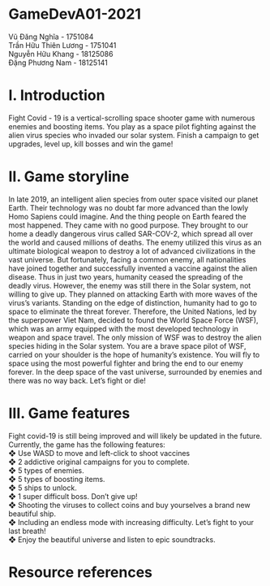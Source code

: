 # GameDevA01-2021

Vũ Đăng Nghĩa - 1751084  
Trần Hữu Thiên Lương - 1751041  
Nguyễn Hữu Khang - 18125086  
Đặng Phương Nam - 18125141  

# I. Introduction

Fight Covid - 19 is a vertical-scrolling space shooter game with numerous enemies and boosting items. You play as a space pilot fighting against the alien virus species who invaded our solar system. Finish a campaign to get upgrades, level up, kill bosses and win the game!

# II. Game storyline

In late 2019, an intelligent alien species from outer space visited our planet Earth. Their technology was no doubt far more advanced than the lowly Homo Sapiens could imagine. And the thing people on Earth feared the most happened. They came with no good purpose. They brought to our home a deadly dangerous virus called SAR-COV-2, which spread all over the world and caused millions of deaths. The enemy utilized this virus as an ultimate biological weapon to destroy a lot of advanced civilizations in the vast universe. But fortunately, facing a common enemy, all nationalities have joined together and successfully invented a vaccine against the alien disease. Thus in just two years, humanity ceased the spreading of the deadly virus. However, the enemy was still there in the Solar system, not willing to give up. They planned on attacking Earth with more waves of the virus’s variants. Standing on the edge of distinction, humanity had to go to space to eliminate the threat forever. Therefore, the United Nations, led by the superpower Viet Nam, decided to found the World Space Force (WSF), which was an army equipped with the most developed technology in weapon and space travel. The only mission of WSF was to destroy the alien species hiding in the Solar system. You are a brave space pilot of WSF, carried on your shoulder is the hope of humanity’s existence. You will fly to space using the most powerful fighter and bring the end to our enemy forever. In the deep space of the vast universe, surrounded by enemies and there was no way back. Let’s fight or die!

# III. Game features

Fight covid-19 is still being improved and will likely be updated in the future.  
Currently, the game has the following features:  
❖ Use WASD to move and left-click to shoot vaccines  
❖ 2 addictive original campaigns for you to complete.  
❖ 5 types of enemies.  
❖ 5 types of boosting items.  
❖ 5 ships to unlock.  
❖ 1 super difficult boss. Don’t give up!  
❖ Shooting the viruses to collect coins and buy yourselves a brand new beautiful
ship.  
❖ Including an endless mode with increasing difficulty. Let’s fight to your last
breath!  
❖ Enjoy the beautiful universe and listen to epic soundtracks.  

# Resource references
